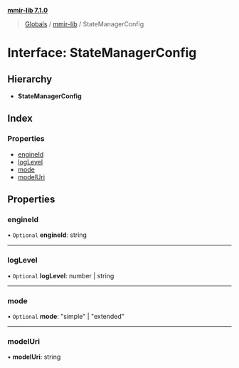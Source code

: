 **[mmir-lib 7.1.0](../README.md)**

> [Globals](../README.md) / [mmir-lib](../modules/mmir_lib.md) / StateManagerConfig

# Interface: StateManagerConfig

## Hierarchy

* **StateManagerConfig**

## Index

### Properties

* [engineId](mmir_lib.statemanagerconfig.md#engineid)
* [logLevel](mmir_lib.statemanagerconfig.md#loglevel)
* [mode](mmir_lib.statemanagerconfig.md#mode)
* [modelUri](mmir_lib.statemanagerconfig.md#modeluri)

## Properties

### engineId

• `Optional` **engineId**: string

___

### logLevel

• `Optional` **logLevel**: number \| string

___

### mode

• `Optional` **mode**: \"simple\" \| \"extended\"

___

### modelUri

•  **modelUri**: string
